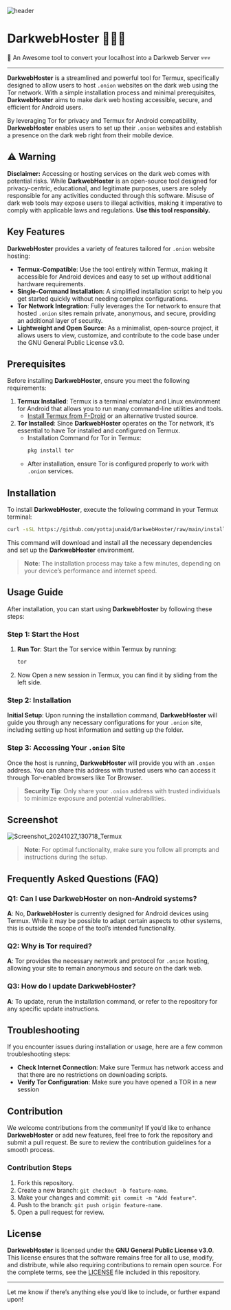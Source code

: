 ![header](https://capsule-render.vercel.app/api?type=waving&color=auto&height=300&section=header&text=DarkwebHoster%20&fontSize=90&animation=fadeIn&fontAlignY=38&desc=Follow%20me%20on%20GitHub%20by%20@YOTTAJUNAID&descAlignY=51&descAlign=62)

# DarkwebHoster 👻👻👻
👻 An Awesome tool to convert your localhost into a Darkweb Server 💀💀💀


---

**DarkwebHoster** is a streamlined and powerful tool for Termux, specifically designed to allow users to host `.onion` websites on the dark web using the Tor network. With a simple installation process and minimal prerequisites, **DarkwebHoster** aims to make dark web hosting accessible, secure, and efficient for Android users.

By leveraging Tor for privacy and Termux for Android compatibility, **DarkwebHoster** enables users to set up their `.onion` websites and establish a presence on the dark web right from their mobile device.

## ⚠️ Warning

**Disclaimer:** Accessing or hosting services on the dark web comes with potential risks. While **DarkwebHoster** is an open-source tool designed for privacy-centric, educational, and legitimate purposes, users are solely responsible for any activities conducted through this software. Misuse of dark web tools may expose users to illegal activities, making it imperative to comply with applicable laws and regulations. **Use this tool responsibly.**

## Key Features

**DarkwebHoster** provides a variety of features tailored for `.onion` website hosting:

- **Termux-Compatible**: Use the tool entirely within Termux, making it accessible for Android devices and easy to set up without additional hardware requirements.
- **Single-Command Installation**: A simplified installation script to help you get started quickly without needing complex configurations.
- **Tor Network Integration**: Fully leverages the Tor network to ensure that hosted `.onion` sites remain private, anonymous, and secure, providing an additional layer of security.
- **Lightweight and Open Source**: As a minimalist, open-source project, it allows users to view, customize, and contribute to the code base under the GNU General Public License v3.0.

## Prerequisites

Before installing **DarkwebHoster**, ensure you meet the following requirements:

1. **Termux Installed**: Termux is a terminal emulator and Linux environment for Android that allows you to run many command-line utilities and tools.
   - [Install Termux from F-Droid](https://f-droid.org/packages/com.termux/) or an alternative trusted source.
2. **Tor Installed**: Since **DarkwebHoster** operates on the Tor network, it’s essential to have Tor installed and configured on Termux.
   - Installation Command for Tor in Termux:
     ```bash
     pkg install tor
     ```
   - After installation, ensure Tor is configured properly to work with `.onion` services.

## Installation

To install **DarkwebHoster**, execute the following command in your Termux terminal:

```bash
curl -sSL https://github.com/yottajunaid/DarkwebHoster/raw/main/install.sh | bash
```

This command will download and install all the necessary dependencies and set up the **DarkwebHoster** environment.

> **Note**: The installation process may take a few minutes, depending on your device’s performance and internet speed.

## Usage Guide

After installation, you can start using **DarkwebHoster** by following these steps:

### Step 1: Start the Host

1. **Run Tor**: Start the Tor service within Termux by running:
   ```bash
   tor
   ```
2. Now Open a new session in Termux, you can find it by sliding from the left side.

### Step 2: Installation

 **Initial Setup**: Upon running the installation command, **DarkwebHoster** will guide you through any necessary configurations for your `.onion` site, including setting up host information and setting up the folder.

### Step 3: Accessing Your `.onion` Site

Once the host is running, **DarkwebHoster** will provide you with an `.onion` address. You can share this address with trusted users who can access it through Tor-enabled browsers like Tor Browser.

> **Security Tip**: Only share your `.onion` address with trusted individuals to minimize exposure and potential vulnerabilities.

## Screenshot
![Screenshot_20241027_130718_Termux](https://github.com/user-attachments/assets/61c56dc1-7256-425a-bebb-4b933093fda9)

> **Note**: For optimal functionality, make sure you follow all prompts and instructions during the setup.

## Frequently Asked Questions (FAQ)

### Q1: Can I use DarkwebHoster on non-Android systems?

**A**: No, **DarkwebHoster** is currently designed for Android devices using Termux. While it may be possible to adapt certain aspects to other systems, this is outside the scope of the tool’s intended functionality.

### Q2: Why is Tor required?

**A**: Tor provides the necessary network and protocol for `.onion` hosting, allowing your site to remain anonymous and secure on the dark web.

### Q3: How do I update DarkwebHoster?

**A**: To update, rerun the installation command, or refer to the repository for any specific update instructions.

## Troubleshooting

If you encounter issues during installation or usage, here are a few common troubleshooting steps:

- **Check Internet Connection**: Make sure Termux has network access and that there are no restrictions on downloading scripts.
- **Verify Tor Configuration**: Make sure you have opened a TOR in a new session

## Contribution

We welcome contributions from the community! If you’d like to enhance **DarkwebHoster** or add new features, feel free to fork the repository and submit a pull request. Be sure to review the contribution guidelines for a smooth process.

### Contribution Steps

1. Fork this repository.
2. Create a new branch: `git checkout -b feature-name`.
3. Make your changes and commit: `git commit -m "Add feature"`.
4. Push to the branch: `git push origin feature-name`.
5. Open a pull request for review.

## License

**DarkwebHoster** is licensed under the **GNU General Public License v3.0**. This license ensures that the software remains free for all to use, modify, and distribute, while also requiring contributions to remain open source. For the complete terms, see the [LICENSE](LICENSE) file included in this repository.

---

Let me know if there’s anything else you’d like to include, or further expand upon!

